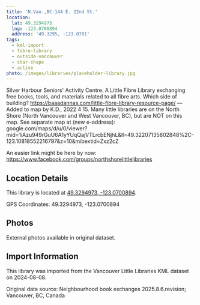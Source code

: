```yaml
---
title: 'N.Van.,BC:144 E. 22nd St.'
location:
  lat: 49.3294973
  lng: -123.0700894
  address: '49.3295, -123.0701'
tags:
  - kml-import
  - fibre-library
  - outside-vancouver
  - star-shape
  - active
photo: /images/libraries/placeholder-library.jpg
---
```

Silver Harbour Seniors' Activity Centre.
A Little Fibre Library exchanging free books, tools, and materials related to all fibre arts.
 Which side of building?
https://baaadannas.com/little-fibre-library-resource-page/
—Added to map by K.D., 2022 4 15.
Many little libraries are on the North Shore (North Vancouver and West Vancouver, BC),
but are NOT on this map.
See separate map at (new e-address):
google.com/maps/d/u/0/viewer?mid=1iAzu949rGuU6A1yYUqQajVTLrcbENjhL&ll=49.32207135802848%2C-123.10818552216797&z=10&mibextid=Zxz2cZ

An easier link might be here by now:
https://www.facebook.com/groups/northshorelittlelibraries

## Location Details

This library is located at [49.3294973, -123.0700894](https://www.google.com/maps?q=49.3294973,-123.0700894).

GPS Coordinates: 49.3294973, -123.0700894

## Photos

External photos available in original dataset.

## Import Information

This library was imported from the Vancouver Little Libraries KML dataset on 2024-08-08.

Original data source: Neighbourhood book exchanges 2025.8.6.revision; Vancouver, BC, Canada
